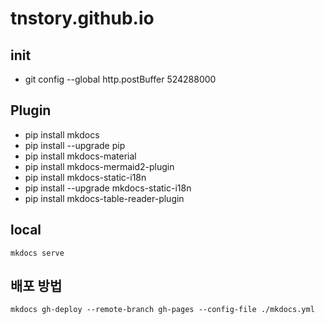 # tnstory.github.io

## init


- git config --global http.postBuffer 524288000


## Plugin

- pip install mkdocs
- pip install --upgrade pip
- pip install mkdocs-material
- pip install mkdocs-mermaid2-plugin
- pip install mkdocs-static-i18n
- pip install --upgrade mkdocs-static-i18n
- pip install mkdocs-table-reader-plugin



## local 
`mkdocs serve`

## 배포 방법
`mkdocs gh-deploy --remote-branch gh-pages --config-file ./mkdocs.yml`

